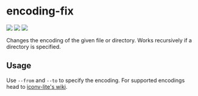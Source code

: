 # encoding-fix

[![][dependencies-img]][dependencies]
[![][devdependencies-img]][devdependencies]
[![][npm-img]][npm]

Changes the encoding of the given file or directory.
Works recursively if a directory is specified.

[dependencies]:        https://david-dm.org/tallesl/encoding-fix
[dependencies-img]:    https://david-dm.org/tallesl/encoding-fix.svg
[devdependencies]:     https://david-dm.org/tallesl/encoding-fix#info=devDependencies
[devdependencies-img]: https://david-dm.org/tallesl/encoding-fix/dev-status.svg
[npm]:                 https://www.npmjs.com/package/encoding-fix
[npm-img]:             https://badge.fury.io/js/encoding-fix.svg

## Usage

Use `--from` and `--to` to specify the encoding.
For supported encodings head to [iconv-lite's wiki](https://github.com/ashtuchkin/iconv-lite/wiki/Supported-Encodings).
